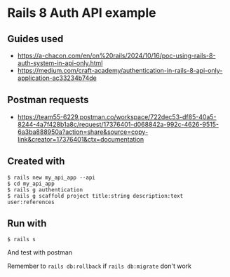 # Rails 8 Auth API example

## Guides used

- https://a-chacon.com/en/on%20rails/2024/10/16/poc-using-rails-8-auth-system-in-api-only.html
- https://medium.com/craft-academy/authentication-in-rails-8-api-only-application-ac33234b74de

## Postman requests

- https://team55-6229.postman.co/workspace/722dec53-df85-40a5-8244-4a7f428b1a8c/request/17376401-d068842a-992c-4626-9515-6a3ba888950a?action=share&source=copy-link&creator=17376401&ctx=documentation

## Created with

```
$ rails new my_api_app --api
$ cd my_api_app
$ rails g authentication
$ rails g scaffold project title:string description:text user:references
```

## Run with

`$ rails s`

And test with postman

Remember to `rails db:rollback` if `rails db:migrate` don't work